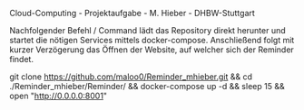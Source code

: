 Cloud-Computing - Projektaufgabe - M. Hieber - DHBW-Stuttgart

Nachfolgender Befehl / Command lädt das Repository direkt herunter und startet die nötigen Services mittels docker-compose. Anschließend folgt mit kurzer Verzögerung das Öffnen der Website, auf welcher sich der Reminder findet.

git clone https://github.com/maloo0/Reminder_mhieber.git && cd ./Reminder_mhieber/Reminder/ && docker-compose up -d && sleep 15 && open "http://0.0.0.0:8001"
